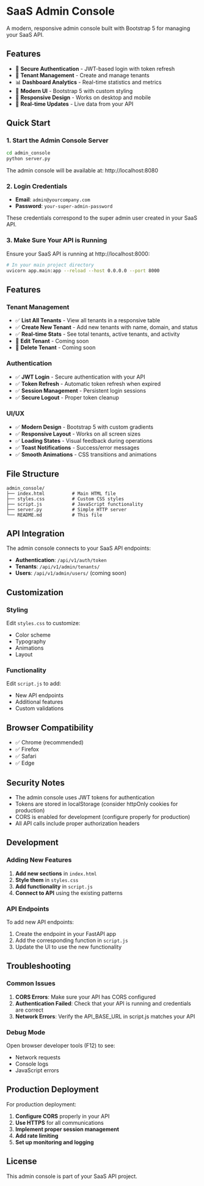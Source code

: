 # SaaS Admin Console

A modern, responsive admin console built with Bootstrap 5 for managing your SaaS API.

## Features

- 🔐 **Secure Authentication** - JWT-based login with token refresh
- 🏢 **Tenant Management** - Create and manage tenants
- 📊 **Dashboard Analytics** - Real-time statistics and metrics
- 🎨 **Modern UI** - Bootstrap 5 with custom styling
- 📱 **Responsive Design** - Works on desktop and mobile
- 🔄 **Real-time Updates** - Live data from your API

## Quick Start

### 1. Start the Admin Console Server

```bash
cd admin_console
python server.py
```

The admin console will be available at: http://localhost:8080

### 2. Login Credentials

- **Email**: `admin@yourcompany.com`
- **Password**: `your-super-admin-password`

These credentials correspond to the super admin user created in your SaaS API.

### 3. Make Sure Your API is Running

Ensure your SaaS API is running at http://localhost:8000:

```bash
# In your main project directory
uvicorn app.main:app --reload --host 0.0.0.0 --port 8000
```

## Features

### Tenant Management
- ✅ **List All Tenants** - View all tenants in a responsive table
- ✅ **Create New Tenant** - Add new tenants with name, domain, and status
- ✅ **Real-time Stats** - See total tenants, active tenants, and activity
- 🔄 **Edit Tenant** - Coming soon
- 🔄 **Delete Tenant** - Coming soon

### Authentication
- ✅ **JWT Login** - Secure authentication with your API
- ✅ **Token Refresh** - Automatic token refresh when expired
- ✅ **Session Management** - Persistent login sessions
- ✅ **Secure Logout** - Proper token cleanup

### UI/UX
- ✅ **Modern Design** - Bootstrap 5 with custom gradients
- ✅ **Responsive Layout** - Works on all screen sizes
- ✅ **Loading States** - Visual feedback during operations
- ✅ **Toast Notifications** - Success/error messages
- ✅ **Smooth Animations** - CSS transitions and animations

## File Structure

```
admin_console/
├── index.html          # Main HTML file
├── styles.css          # Custom CSS styles
├── script.js           # JavaScript functionality
├── server.py           # Simple HTTP server
└── README.md           # This file
```

## API Integration

The admin console connects to your SaaS API endpoints:

- **Authentication**: `/api/v1/auth/token`
- **Tenants**: `/api/v1/admin/tenants/`
- **Users**: `/api/v1/admin/users/` (coming soon)

## Customization

### Styling
Edit `styles.css` to customize:
- Color scheme
- Typography
- Animations
- Layout

### Functionality
Edit `script.js` to add:
- New API endpoints
- Additional features
- Custom validations

## Browser Compatibility

- ✅ Chrome (recommended)
- ✅ Firefox
- ✅ Safari
- ✅ Edge

## Security Notes

- The admin console uses JWT tokens for authentication
- Tokens are stored in localStorage (consider httpOnly cookies for production)
- CORS is enabled for development (configure properly for production)
- All API calls include proper authorization headers

## Development

### Adding New Features

1. **Add new sections** in `index.html`
2. **Style them** in `styles.css`
3. **Add functionality** in `script.js`
4. **Connect to API** using the existing patterns

### API Endpoints

To add new API endpoints:

1. Create the endpoint in your FastAPI app
2. Add the corresponding function in `script.js`
3. Update the UI to use the new functionality

## Troubleshooting

### Common Issues

1. **CORS Errors**: Make sure your API has CORS configured
2. **Authentication Failed**: Check that your API is running and credentials are correct
3. **Network Errors**: Verify the API_BASE_URL in script.js matches your API

### Debug Mode

Open browser developer tools (F12) to see:
- Network requests
- Console logs
- JavaScript errors

## Production Deployment

For production deployment:

1. **Configure CORS** properly in your API
2. **Use HTTPS** for all communications
3. **Implement proper session management**
4. **Add rate limiting**
5. **Set up monitoring and logging**

## License

This admin console is part of your SaaS API project. 